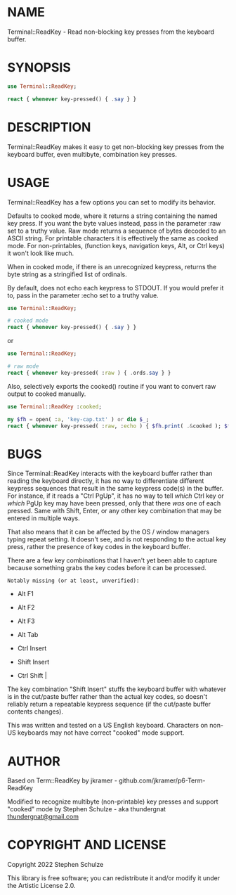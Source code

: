 NAME
====

Terminal::ReadKey - Read non-blocking key presses from the keyboard buffer.

SYNOPSIS
========

```raku
use Terminal::ReadKey;

react { whenever key-pressed() { .say } }
```

DESCRIPTION
===========

Terminal::ReadKey makes it easy to get non-blocking key presses from the keyboard buffer, even multibyte, combination key presses.

USAGE
=====

Terminal::ReadKey has a few options you can set to modify its behavior.

Defaults to cooked mode, where it returns a string containing the named key press. If you want the byte values instead, pass in the parameter :raw set to a truthy value. Raw mode returns a sequence of bytes decoded to an ASCII string. For printable characters it is effectively the same as cooked mode. For non-printables, (function keys, navigation keys, Alt, or Ctrl keys) it won't look like much.

When in cooked mode, if there is an unrecognized keypress, returns the byte string as a stringified list of ordinals.

By default, does not echo each keypress to STDOUT. If you would prefer it to, pass in the parameter :echo set to a truthy value.

```raku
use Terminal::ReadKey;

# cooked mode
react { whenever key-pressed() { .say } }
```

or

```raku
use Terminal::ReadKey;

# raw mode
react { whenever key-pressed( :raw ) { .ords.say } }
```

Also, selectively exports the cooked() routine if you want to convert raw output to cooked manually.

```raku
use Terminal::ReadKey :cooked;

my $fh = open( :a, 'key-cap.txt' ) or die $_;
react { whenever key-pressed( :raw, :echo ) { $fh.print( .&cooked ); $fh.flush } }
```

BUGS
====

Since Terminal::ReadKey interacts with the keyboard buffer rather than reading the keyboard directly, it has no way to differentiate different keypress sequences that result in the same keypress code(s) in the buffer. For instance, if it reads a "Ctrl PgUp", it has no way to tell _which_ Ctrl key or _which_ PgUp key may have been pressed, only that there _was_ one of each pressed. Same with Shift, Enter, or any other key combination that may be entered in multiple ways.

That also means that it can be affected by the OS / window managers typing repeat setting. It doesn't see, and is not responding to the actual key press, rather the presence of key codes in the keyboard buffer.

There are a few key combinations that I haven't yet been able to capture because something grabs the key codes before it can be processed.

    Notably missing (or at least, unverified):

  * Alt F1

  * Alt F2

  * Alt F3

  * Alt Tab

  * Ctrl Insert

  * Shift Insert

  * Ctrl Shift |

The key combination "Shift Insert" stuffs the keyboard buffer with whatever is in the cut/paste buffer rather than the actual key codes, so doesn't reliably return a repeatable keypress sequence (if the cut/paste buffer contents changes).

This was written and tested on a US English keyboard. Characters on non-US keyboards may not have correct "cooked" mode support.

AUTHOR
======

Based on Term::ReadKey by jkramer - github.com/jkramer/p6-Term-ReadKey

Modified to recognize multibyte (non-printable) key presses and support "cooked" mode by Stephen Schulze - aka thundergnat <thundergnat@gmail.com>

COPYRIGHT AND LICENSE
=====================

Copyright 2022 Stephen Schulze

This library is free software; you can redistribute it and/or modify it under the Artistic License 2.0.

